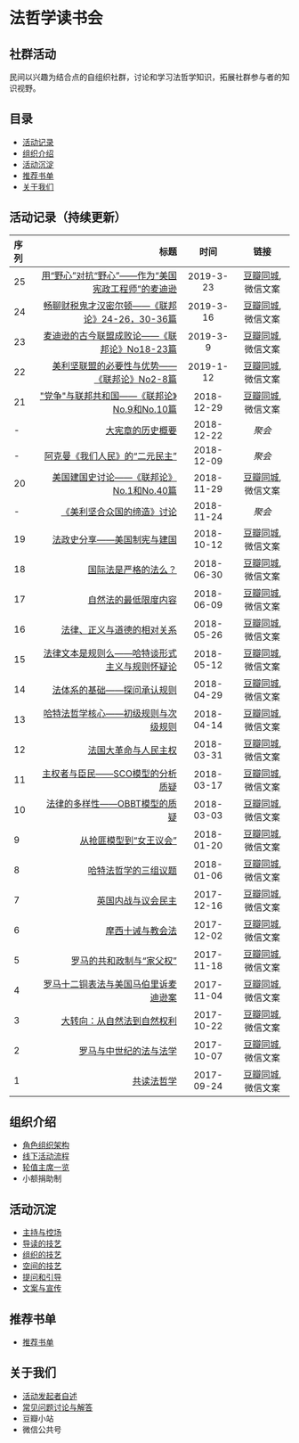 # 法哲学读书会

## 社群活动
民间以兴趣为结合点的自组织社群，讨论和学习法哲学知识，拓展社群参与者的知识视野。

## 目录
- [活动记录](#activity-records)
- [组织介绍](#structure-desc)
- [活动沉淀](#art-list)
- [推荐书单](#recommend-books)
- [关于我们](#about-us)


<h2 id="activity-records">活动记录（持续更新）</h2>

| 序列      |     标题 |   时间   | 链接|
| :-------- | --------:| :------: |:------: |
| 25    |  [用“野心”对抗“野心”——作为“美国宪政工程师”的麦迪逊](/doc/series25.md) | 2019-3-23 | [豆瓣同城](https://www.douban.com/event/31979161/),微信文案 |
| 24    |  [畅聊财税鬼才汉密尔顿——《联邦论》24-26，30-36篇](/doc/series24.md) | 2019-3-16 | [豆瓣同城](https://www.douban.com/event/31957495/),微信文案 |
| 23    |  [麦迪逊的古今联盟成败论——《联邦论》No18-23篇](/doc/series23.md) | 2019-3-9 | [豆瓣同城](https://www.douban.com/event/31915524/),微信文案 |
| 22    |  [美利坚联盟的必要性与优势——《联邦论》No2-8篇](/doc/series22.md) | 2019-1-12 | [豆瓣同城](https://www.douban.com/event/31751764/),微信文案 |
| 21    |  ["党争"与联邦共和国——《联邦论》No.9和No.10篇](/doc/series21.md) | 2018-12-29 | [豆瓣同城](https://www.douban.com/event/31697263/),微信文案 |
| -    |  [大宪章的历史概要](/doc/IntroductionToMagnaCarter.md) | 2018-12-22 | *聚会*|
| -    |  [阿克曼《我们人民》的“二元民主”](/doc/DualDemocracyOfAckerman.md) | 2018-12-09 | *聚会*|
| 20    |  [美国建国史讨论——《联邦论》No.1和No.40篇](/doc/series20.md) | 2018-11-29 | [豆瓣同城](https://www.douban.com/event/31551058/),微信文案 |
| -    |  [《美利坚合众国的缔造》讨论](/doc/TalksAboutCreationOfUnitedStatesOfAmerica.md) | 2018-11-24 | *聚会*|
| 19    |  [法政史分享——美国制宪与建国](/doc/series19.md) | 2018-10-12 | [豆瓣同城](https://www.douban.com/event/31305051/),微信文案 |
| 18    |   [国际法是严格的法么？](/doc/series18.md)  |  2018-06-30 |[豆瓣同城](https://www.douban.com/event/30764308/),微信文案|
| 17    |   [自然法的最低限度内容](/doc/series17.md)  |  2018-06-09 |[豆瓣同城](https://www.douban.com/event/30671529/),微信文案|
| 16    |   [法律、正义与道德的相对关系](/doc/series16.md)  |  2018-05-26 |[豆瓣同城](https://www.douban.com/event/30599281/),微信文案|
| 15    |   [法律文本是规则么——哈特谈形式主义与规则怀疑论](/doc/series15.md)  |  2018-05-12 |[豆瓣同城](https://www.douban.com/event/30552638/),微信文案|
| 14    |   [法体系的基础——探问承认规则](/doc/series14.md)  |  2018-04-29 |[豆瓣同城](https://www.douban.com/event/30474230/),微信文案|
| 13    |   [哈特法哲学核心——初级规则与次级规则](/doc/series13.md)  |  2018-04-14 |[豆瓣同城](https://www.douban.com/event/30385774/),微信文案|
| 12    |   [法国大革命与人民主权](/doc/series12.md)  |  2018-03-31 |[豆瓣同城](https://www.douban.com/event/30327164/),微信文案|
| 11    |   [主权者与臣民——SCO模型的分析质疑](/doc/series11.md)  |  2018-03-17 |[豆瓣同城](https://www.douban.com/event/30261873/),微信文案|
| 10    |   [法律的多样性——OBBT模型的质疑](/doc/series10.md)  |  2018-03-03 |[豆瓣同城](https://www.douban.com/event/30211439/),微信文案|
| 9    |   [从抢匪模型到“女王议会”](/doc/series09.md)  |  2018-01-20 |[豆瓣同城](https://www.douban.com/event/30059447/),微信文案|
| 8    |   [哈特法哲学的三组议题](/doc/series08.md)  |  2018-01-06 |[豆瓣同城](https://www.douban.com/event/30001427/),微信文案|
| 7    |   [英国内战与议会民主](/doc/series07.md) |  2017-12-16 |[豆瓣同城](https://www.douban.com/event/29894461/),微信文案|
| 6    |   [摩西十诫与教会法](/doc/series06.md) |  2017-12-02  |[豆瓣同城](https://www.douban.com/event/29829659/),微信文案|
| 5    |   [罗马的共和政制与“家父权”](/doc/series05.md) |  2017-11-18  |[豆瓣同城](https://www.douban.com/event/29753096/),微信文案|
| 4    |   [罗马十二铜表法与美国马伯里诉麦迪逊案](/doc/series04.md) |  2017-11-04  |[豆瓣同城](https://www.douban.com/event/29668171/),微信文案|
| 3    |   [大转向：从自然法到自然权利](/doc/series03.md) |  2017-10-22  |[豆瓣同城](https://www.douban.com/event/29590751/),微信文案|
| 2    |   [罗马与中世纪的法与法学](/doc/series02.md) |  2017-10-07  |[豆瓣同城](https://www.douban.com/event/29539011/),微信文案|
| 1    |   [共读法哲学](/doc/series01.md) |  2017-09-24  |[豆瓣同城](https://www.douban.com/event/29477807/),微信文案|

<h2 id="structure-desc">组织介绍</h2>

* [角色组织架构](/doc/RoleAndOrganizationalStructure.md)
* [线下活动流程](/doc/WorkFlow.md)
* [轮值主席一览](/doc/chairmanList.md)
* 小额捐助制

<h2 id="art-list">活动沉淀</h2>

* [主持与控场](/doc/Art_of_Host.md)
* [导读的技艺](/doc/Art_of_Guidance_to_Reading.md)
* [组织的技艺](/doc/Art_of_Organize.md)
* [空间的技艺](/doc/Art_of_Space.md)
* [提问和引导](/doc/Art_of_Ask.md)
* [文案与宣传]()

<h2 id="recommend-books">推荐书单</h2>

* [推荐书单](/doc/recommendBooks.md)

<h2 id="about-us">关于我们</h2>

* [活动发起者自述](/doc/Intention.md)
* [常见问题讨论与解答](/doc/FAQ.md)
* 豆瓣小站
* 微信公共号
